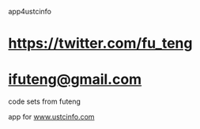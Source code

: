 app4ustcinfo

# https://twitter.com/fu_teng
# ifuteng@gmail.com

code sets from futeng 

app for www.ustcinfo.com
